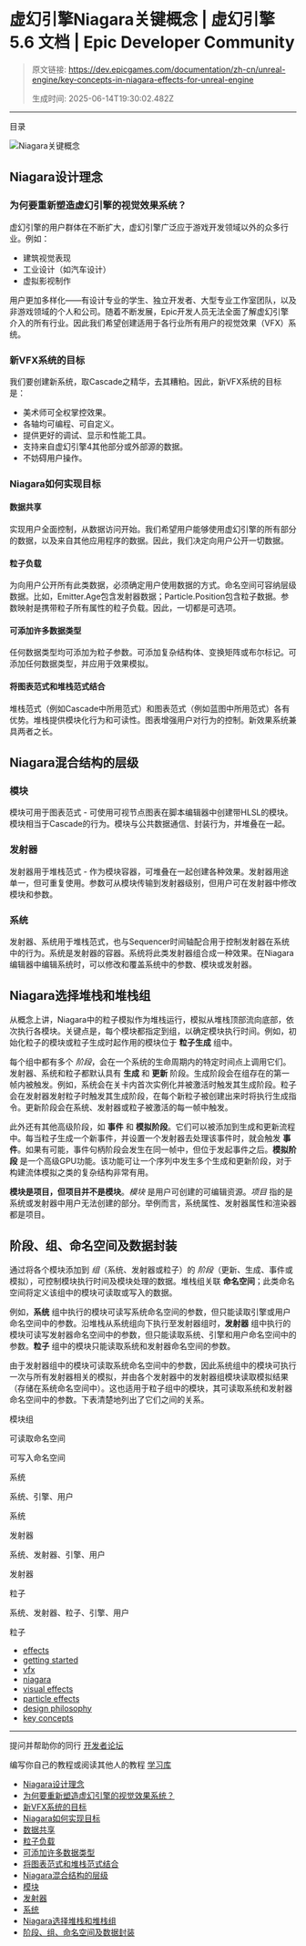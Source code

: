 # 虚幻引擎Niagara关键概念 | 虚幻引擎 5.6 文档 | Epic Developer Community

> 原文链接: https://dev.epicgames.com/documentation/zh-cn/unreal-engine/key-concepts-in-niagara-effects-for-unreal-engine
> 
> 生成时间: 2025-06-14T19:30:02.482Z

---

目录

![Niagara关键概念](https://dev.epicgames.com/community/api/documentation/image/1a0b94c1-9088-42d4-9b42-f19246903e27?resizing_type=fill&width=1920&height=335)

## Niagara设计理念

### 为何要重新塑造虚幻引擎的视觉效果系统？

虚幻引擎的用户群体在不断扩大，虚幻引擎广泛应于游戏开发领域以外的众多行业。例如：

-   建筑视觉表现
-   工业设计（如汽车设计）
-   虚拟影视制作

用户更加多样化——有设计专业的学生、独立开发者、大型专业工作室团队，以及非游戏领域的个人和公司。随着不断发展，Epic开发人员无法全面了解虚幻引擎介入的所有行业。因此我们希望创建适用于各行业所有用户的视觉效果（VFX）系统。

### 新VFX系统的目标

我们要创建新系统，取Cascade之精华，去其糟粕。因此，新VFX系统的目标是：

-   美术师可全权掌控效果。
-   各轴均可编程、可自定义。
-   提供更好的调试、显示和性能工具。
-   支持来自虚幻引擎4其他部分或外部源的数据。
-   不妨碍用户操作。

### Niagara如何实现目标

#### 数据共享

实现用户全面控制，从数据访问开始。我们希望用户能够使用虚幻引擎的所有部分的数据，以及来自其他应用程序的数据。因此，我们决定向用户公开一切数据。

#### 粒子负载

为向用户公开所有此类数据，必须确定用户使用数据的方式。命名空间可容纳层级数据。比如，Emitter.Age包含发射器数据；Particle.Position包含粒子数据。参数映射是携带粒子所有属性的粒子负载。因此，一切都是可选项。

#### 可添加许多数据类型

任何数据类型均可添加为粒子参数。可添加复杂结构体、变换矩阵或布尔标记。可添加任何数据类型，并应用于效果模拟。

#### 将图表范式和堆栈范式结合

堆栈范式（例如Cascade中所用范式）和图表范式（例如蓝图中所用范式）各有优势。堆栈提供模块化行为和可读性。图表增强用户对行为的控制。新效果系统兼具两者之长。

## Niagara混合结构的层级

### 模块

模块可用于图表范式 - 可使用可视节点图表在脚本编辑器中创建带HLSL的模块。模块相当于Cascade的行为。模块与公共数据通信、封装行为，并堆叠在一起。

### 发射器

发射器用于堆栈范式 - 作为模块容器，可堆叠在一起创建各种效果。发射器用途单一，但可重复使用。参数可从模块传输到发射器级别，但用户可在发射器中修改模块和参数。

### 系统

发射器、系统用于堆栈范式，也与Sequencer时间轴配合用于控制发射器在系统中的行为。系统是发射器的容器。系统将此类发射器组合成一种效果。在Niagara编辑器中编辑系统时，可以修改和覆盖系统中的参数、模块或发射器。

## Niagara选择堆栈和堆栈组

从概念上讲，Niagara中的粒子模拟作为堆栈运行，模拟从堆栈顶部流向底部，依次执行各模块。关键点是，每个模块都指定到组，以确定模块执行时间。例如，初始化粒子的模块或粒子生成时起作用的模块位于 **粒子生成** 组中。

每个组中都有多个 *阶段*，会在一个系统的生命周期内的特定时间点上调用它们。 发射器、系统和粒子都默认具有 **生成** 和 **更新** 阶段。生成阶段会在组存在的第一帧内被触发。例如，系统会在关卡内首次实例化并被激活时触发其生成阶段。粒子会在发射器发射粒子时触发其生成阶段，在每个新粒子被创建出来时将执行生成指令。更新阶段会在系统、发射器或粒子被激活的每一帧中触发。

此外还有其他高级阶段，如 **事件** 和 **模拟阶段**。它们可以被添加到生成和更新流程中。每当粒子生成一个新事件，并设置一个发射器去处理该事件时，就会触发 **事件**。如果有可能，事件句柄阶段会发生在同一帧中，但位于发起事件之后。**模拟阶段** 是一个高级GPU功能。该功能可让一个序列中发生多个生成和更新阶段，对于构建流体模拟之类的复杂结构非常有用。

**模块是项目，但项目并不是模块**。*模块* 是用户可创建的可编辑资源。*项目* 指的是系统或发射器中用户无法创建的部分。举例而言，系统属性、发射器属性和渲染器都是项目。

## 阶段、组、命名空间及数据封装

通过将各个模块添加到 *组*（系统、发射器或粒子）的 *阶段*（更新、生成、事件或模拟），可控制模块执行时间及模块处理的数据。堆栈组关联 **命名空间**；此类命名空间将定义该组中的模块可读取或写入的数据。

例如，**系统** 组中执行的模块可读写系统命名空间的参数，但只能读取引擎或用户命名空间中的参数。沿堆栈从系统组向下执行至发射器组时，**发射器** 组中执行的模块可读写发射器命名空间中的参数，但只能读取系统、引擎和用户命名空间中的参数。**粒子** 组中的模块只能读取系统和发射器命名空间的参数。

由于发射器组中的模块可读取系统命名空间中的参数，因此系统组中的模块可执行一次与所有发射器相关的模拟，并由各个发射器中的发射器组模块读取模拟结果（存储在系统命名空间中）。这也适用于粒子组中的模块，其可读取系统和发射器命名空间中的参数。下表清楚地列出了它们之间的关系。

模块组

可读取命名空间

可写入命名空间

系统

系统、引擎、用户

系统

发射器

系统、发射器、引擎、用户

发射器

粒子

系统、发射器、粒子、引擎、用户

粒子

-   [effects](https://dev.epicgames.com/community/search?query=effects)
-   [getting started](https://dev.epicgames.com/community/search?query=getting%20started)
-   [vfx](https://dev.epicgames.com/community/search?query=vfx)
-   [niagara](https://dev.epicgames.com/community/search?query=niagara)
-   [visual effects](https://dev.epicgames.com/community/search?query=visual%20effects)
-   [particle effects](https://dev.epicgames.com/community/search?query=particle%20effects)
-   [design philosophy](https://dev.epicgames.com/community/search?query=design%20philosophy)
-   [key concepts](https://dev.epicgames.com/community/search?query=key%20concepts)

* * *

提问并帮助你的同行 [开发者论坛](https://forums.unrealengine.com/categories?tag=unreal-engine)

编写你自己的教程或阅读其他人的教程 [学习库](https://dev.epicgames.com/community/unreal-engine/learning)

-   [Niagara设计理念](/documentation/zh-cn/unreal-engine/key-concepts-in-niagara-effects-for-unreal-engine#niagara%E8%AE%BE%E8%AE%A1%E7%90%86%E5%BF%B5)
-   [为何要重新塑造虚幻引擎的视觉效果系统？](/documentation/zh-cn/unreal-engine/key-concepts-in-niagara-effects-for-unreal-engine#%E4%B8%BA%E4%BD%95%E8%A6%81%E9%87%8D%E6%96%B0%E5%A1%91%E9%80%A0%E8%99%9A%E5%B9%BB%E5%BC%95%E6%93%8E%E7%9A%84%E8%A7%86%E8%A7%89%E6%95%88%E6%9E%9C%E7%B3%BB%E7%BB%9F%EF%BC%9F)
-   [新VFX系统的目标](/documentation/zh-cn/unreal-engine/key-concepts-in-niagara-effects-for-unreal-engine#%E6%96%B0vfx%E7%B3%BB%E7%BB%9F%E7%9A%84%E7%9B%AE%E6%A0%87)
-   [Niagara如何实现目标](/documentation/zh-cn/unreal-engine/key-concepts-in-niagara-effects-for-unreal-engine#niagara%E5%A6%82%E4%BD%95%E5%AE%9E%E7%8E%B0%E7%9B%AE%E6%A0%87)
-   [数据共享](/documentation/zh-cn/unreal-engine/key-concepts-in-niagara-effects-for-unreal-engine#%E6%95%B0%E6%8D%AE%E5%85%B1%E4%BA%AB)
-   [粒子负载](/documentation/zh-cn/unreal-engine/key-concepts-in-niagara-effects-for-unreal-engine#%E7%B2%92%E5%AD%90%E8%B4%9F%E8%BD%BD)
-   [可添加许多数据类型](/documentation/zh-cn/unreal-engine/key-concepts-in-niagara-effects-for-unreal-engine#%E5%8F%AF%E6%B7%BB%E5%8A%A0%E8%AE%B8%E5%A4%9A%E6%95%B0%E6%8D%AE%E7%B1%BB%E5%9E%8B)
-   [将图表范式和堆栈范式结合](/documentation/zh-cn/unreal-engine/key-concepts-in-niagara-effects-for-unreal-engine#%E5%B0%86%E5%9B%BE%E8%A1%A8%E8%8C%83%E5%BC%8F%E5%92%8C%E5%A0%86%E6%A0%88%E8%8C%83%E5%BC%8F%E7%BB%93%E5%90%88)
-   [Niagara混合结构的层级](/documentation/zh-cn/unreal-engine/key-concepts-in-niagara-effects-for-unreal-engine#niagara%E6%B7%B7%E5%90%88%E7%BB%93%E6%9E%84%E7%9A%84%E5%B1%82%E7%BA%A7)
-   [模块](/documentation/zh-cn/unreal-engine/key-concepts-in-niagara-effects-for-unreal-engine#%E6%A8%A1%E5%9D%97)
-   [发射器](/documentation/zh-cn/unreal-engine/key-concepts-in-niagara-effects-for-unreal-engine#%E5%8F%91%E5%B0%84%E5%99%A8)
-   [系统](/documentation/zh-cn/unreal-engine/key-concepts-in-niagara-effects-for-unreal-engine#%E7%B3%BB%E7%BB%9F)
-   [Niagara选择堆栈和堆栈组](/documentation/zh-cn/unreal-engine/key-concepts-in-niagara-effects-for-unreal-engine#niagara%E9%80%89%E6%8B%A9%E5%A0%86%E6%A0%88%E5%92%8C%E5%A0%86%E6%A0%88%E7%BB%84)
-   [阶段、组、命名空间及数据封装](/documentation/zh-cn/unreal-engine/key-concepts-in-niagara-effects-for-unreal-engine#%E9%98%B6%E6%AE%B5%E3%80%81%E7%BB%84%E3%80%81%E5%91%BD%E5%90%8D%E7%A9%BA%E9%97%B4%E5%8F%8A%E6%95%B0%E6%8D%AE%E5%B0%81%E8%A3%85)
